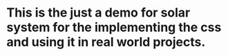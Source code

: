 # This is the just a demo for solar system  for the implementing the css and using it in real world projects.